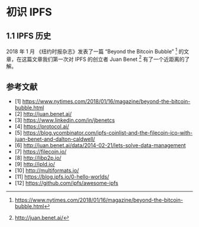 # 初识 IPFS

## 1.1 IPFS 历史

 2018 年 1 月  《纽约时报杂志》发表了一篇 “Beyond the Bitcoin Bubble” [^1] 的文章，在这篇文章我们第一次对 IPFS 的创立者  Juan Benet [^2] 有了一个近距离的了解。





## 参考文献

+ [1] https://www.nytimes.com/2018/01/16/magazine/beyond-the-bitcoin-bubble.html​
+ [2] http://juan.benet.ai/​
+ [3] https://www.linkedin.com/in/jbenetcs​
+ [4] https://protocol.ai/​
+ [5] https://blog.ycombinator.com/ipfs-coinlist-and-the-filecoin-ico-with-juan-benet-and-dalton-caldwell/
+ [6] http://juan.benet.ai/data/2014-02-21/lets-solve-data-management​
+ [7] https://filecoin.io/​
+ [8] http://libp2p.io/​
+ [9] http://ipld.io/​
+ [10] http://multiformats.io/​
+ [11] https://blog.ipfs.io/0-hello-worlds/​
+ [12] https://github.com/ipfs/awesome-ipfs



[^1]: https://www.nytimes.com/2018/01/16/magazine/beyond-the-bitcoin-bubble.html​
[^2]: http://juan.benet.ai/​
[^3]: https://www.linkedin.com/in/jbenetcs​
[^4]: https://protocol.ai/​
[^5]: https://blog.ycombinator.com/ipfs-coinlist-and-the-filecoin-ico-with-juan-benet-and-dalton-caldwell/​
[^6]: http://juan.benet.ai/data/2014-02-21/lets-solve-data-management​
[^7]: https://filecoin.io/​
[^8]: http://libp2p.io/​
[^9]: http://ipld.io/​
[^10]: http://multiformats.io/​
[^11]: https://blog.ipfs.io/0-hello-worlds/​
[^12]: https://github.com/ipfs/awesome-ipfs​​